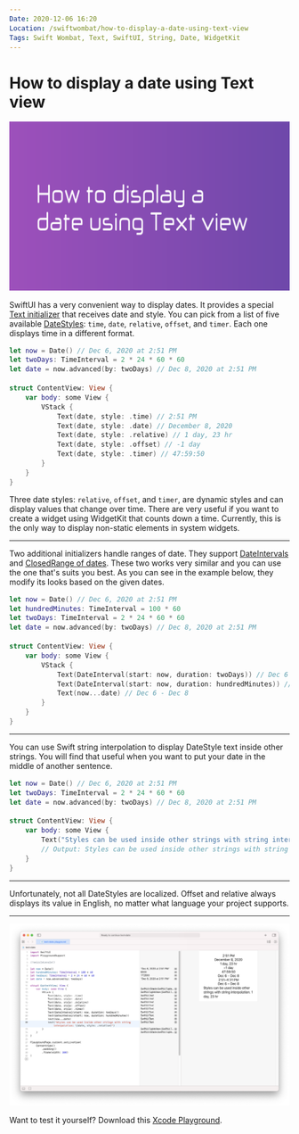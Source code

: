 ```yaml
---
Date: 2020-12-06 16:20
Location: /swiftwombat/how-to-display-a-date-using-text-view
Tags: Swift Wombat, Text, SwiftUI, String, Date, WidgetKit
---
```


# How to display a date using Text view

![How to display a date using Text view](/weblog/swiftwombat/covers/how_to_display_a_date_using_text_view.png)

SwiftUI has a very convenient way to display dates. It provides a special [Text initializer](https://developer.apple.com/documentation/swiftui/text/init%28_:style:%29) that receives date and style. You can pick from a list of five available [DateStyles](https://developer.apple.com/documentation/swiftui/text/datestyle): `time`, `date`, `relative`, `offset`, and `timer`. Each one displays time in a different format.

```swift
let now = Date() // Dec 6, 2020 at 2:51 PM
let twoDays: TimeInterval = 2 * 24 * 60 * 60
let date = now.advanced(by: twoDays) // Dec 8, 2020 at 2:51 PM

struct ContentView: View {
    var body: some View {
        VStack {
            Text(date, style: .time) // 2:51 PM
            Text(date, style: .date) // December 8, 2020
            Text(date, style: .relative) // 1 day, 23 hr
            Text(date, style: .offset) // -1 day
            Text(date, style: .timer) // 47:59:50
        }
    }
}
```

Three date styles: `relative`, `offset`, and `timer`, are dynamic styles and can display values that change over time. There are very useful if you want to create a widget using WidgetKit that counts down a time. Currently, this is the only way to display non-static elements in system widgets.

---

Two additional initializers handle ranges of date. They support [DateIntervals](https://developer.apple.com/documentation/swiftui/text/init(_:)-56n81) and [ClosedRange of dates](https://developer.apple.com/documentation/swiftui/text/init(_:)-4k7ab). These two works very similar and you can use the one that's suits you best. As you can see in the example below, they modify its looks based on the given dates.

```swift
let now = Date() // Dec 6, 2020 at 2:51 PM
let hundredMinutes: TimeInterval = 100 * 60
let twoDays: TimeInterval = 2 * 24 * 60 * 60
let date = now.advanced(by: twoDays) // Dec 8, 2020 at 2:51 PM

struct ContentView: View {
    var body: some View {
        VStack {
            Text(DateInterval(start: now, duration: twoDays)) // Dec 6 - Dec 8
            Text(DateInterval(start: now, duration: hundredMinutes)) // 2:51-4:31 PM
            Text(now...date) // Dec 6 - Dec 8
        }
    }
}
```

---

You can use Swift string interpolation to display DateStyle text inside other strings. You will find that useful when you want to put your date in the middle of another sentence.

```swift
let now = Date() // Dec 6, 2020 at 2:51 PM
let twoDays: TimeInterval = 2 * 24 * 60 * 60
let date = now.advanced(by: twoDays) // Dec 8, 2020 at 2:51 PM

struct ContentView: View {
    var body: some View {
        Text("Styles can be used inside other strings with string interpolation: \(date, style: .relative)")
        // Output: Styles can be used inside other strings with string interpolation: 1 day, 23 hr
    }
}
```

---

Unfortunately, not all DateStyles are localized. Offset and relative always displays its value in English, no matter what language your project supports.

---

![Text and Date example taken in Xcode Playground](/weblog/swiftwombat/images/1/text_view_and_date_example.png)

Want to test it yourself? Download this [Xcode Playground](https://github.com/kamilpowalowski/swiftwombat-projects/tree/main/TextWithDate/).
